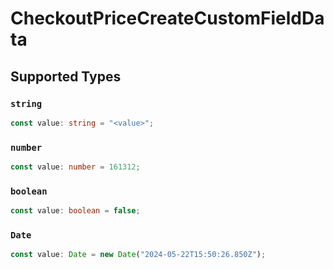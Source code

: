 # CheckoutPriceCreateCustomFieldData


## Supported Types

### `string`

```typescript
const value: string = "<value>";
```

### `number`

```typescript
const value: number = 161312;
```

### `boolean`

```typescript
const value: boolean = false;
```

### `Date`

```typescript
const value: Date = new Date("2024-05-22T15:50:26.850Z");
```

